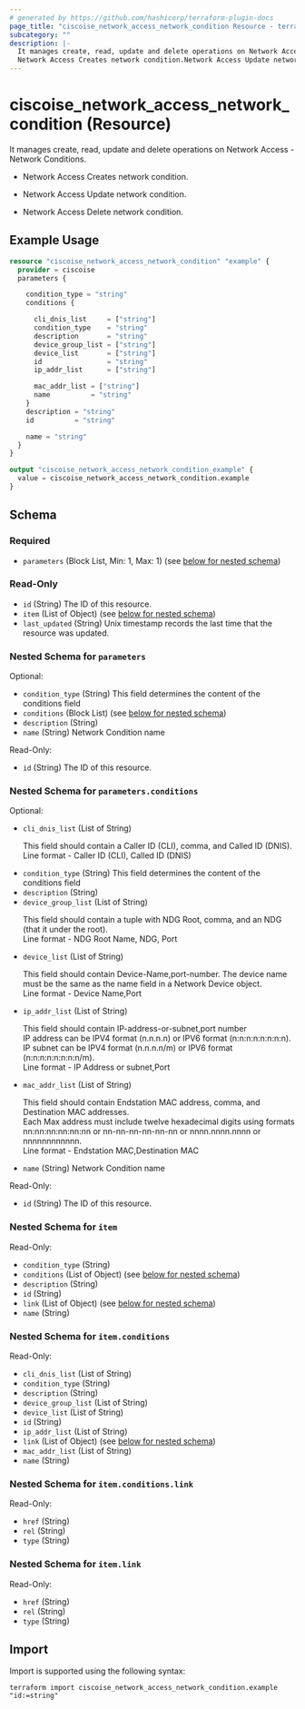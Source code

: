 ```yaml
---
# generated by https://github.com/hashicorp/terraform-plugin-docs
page_title: "ciscoise_network_access_network_condition Resource - terraform-provider-ciscoise"
subcategory: ""
description: |-
  It manages create, read, update and delete operations on Network Access - Network Conditions.
  Network Access Creates network condition.Network Access Update network condition.Network Access Delete network condition.
---
```


# ciscoise_network_access_network_condition (Resource)

It manages create, read, update and delete operations on Network Access - Network Conditions.

- Network Access Creates network condition.

- Network Access Update network condition.

- Network Access Delete network condition.

## Example Usage

```terraform
resource "ciscoise_network_access_network_condition" "example" {
  provider = ciscoise
  parameters {

    condition_type = "string"
    conditions {

      cli_dnis_list     = ["string"]
      condition_type    = "string"
      description       = "string"
      device_group_list = ["string"]
      device_list       = ["string"]
      id                = "string"
      ip_addr_list      = ["string"]

      mac_addr_list = ["string"]
      name          = "string"
    }
    description = "string"
    id          = "string"

    name = "string"
  }
}

output "ciscoise_network_access_network_condition_example" {
  value = ciscoise_network_access_network_condition.example
}
```

<!-- schema generated by tfplugindocs -->
## Schema

### Required

- `parameters` (Block List, Min: 1, Max: 1) (see [below for nested schema](#nestedblock--parameters))

### Read-Only

- `id` (String) The ID of this resource.
- `item` (List of Object) (see [below for nested schema](#nestedatt--item))
- `last_updated` (String) Unix timestamp records the last time that the resource was updated.

<a id="nestedblock--parameters"></a>
### Nested Schema for `parameters`

Optional:

- `condition_type` (String) This field determines the content of the conditions field
- `conditions` (Block List) (see [below for nested schema](#nestedblock--parameters--conditions))
- `description` (String)
- `name` (String) Network Condition name

Read-Only:

- `id` (String) The ID of this resource.

<a id="nestedblock--parameters--conditions"></a>
### Nested Schema for `parameters.conditions`

Optional:

- `cli_dnis_list` (List of String) <p>This field should contain a Caller ID (CLI), comma, and Called ID (DNIS).<br> Line format -  Caller ID (CLI), Called ID (DNIS)</p>
- `condition_type` (String) This field determines the content of the conditions field
- `description` (String)
- `device_group_list` (List of String) <p>This field should contain a tuple with NDG Root, comma, and an NDG (that it under the root).<br> Line format - NDG Root Name, NDG, Port</p>
- `device_list` (List of String) <p>This field should contain Device-Name,port-number. The device name must be the same as the name field in a Network Device object.<br> Line format - Device Name,Port</p>
- `ip_addr_list` (List of String) <p>This field should contain IP-address-or-subnet,port number<br> IP address can be IPV4 format (n.n.n.n) or IPV6 format (n:n:n:n:n:n:n:n).<br> IP subnet can be IPV4 format (n.n.n.n/m) or IPV6 format (n:n:n:n:n:n:n:n/m).<br> Line format - IP Address or subnet,Port</p>
- `mac_addr_list` (List of String) <p>This field should contain Endstation MAC address, comma, and Destination MAC addresses.<br> Each Max address must include twelve hexadecimal digits using formats nn:nn:nn:nn:nn:nn or nn-nn-nn-nn-nn-nn or nnnn.nnnn.nnnn or nnnnnnnnnnnn.<br> Line format - Endstation MAC,Destination MAC </p>
- `name` (String) Network Condition name

Read-Only:

- `id` (String) The ID of this resource.



<a id="nestedatt--item"></a>
### Nested Schema for `item`

Read-Only:

- `condition_type` (String)
- `conditions` (List of Object) (see [below for nested schema](#nestedobjatt--item--conditions))
- `description` (String)
- `id` (String)
- `link` (List of Object) (see [below for nested schema](#nestedobjatt--item--link))
- `name` (String)

<a id="nestedobjatt--item--conditions"></a>
### Nested Schema for `item.conditions`

Read-Only:

- `cli_dnis_list` (List of String)
- `condition_type` (String)
- `description` (String)
- `device_group_list` (List of String)
- `device_list` (List of String)
- `id` (String)
- `ip_addr_list` (List of String)
- `link` (List of Object) (see [below for nested schema](#nestedobjatt--item--conditions--link))
- `mac_addr_list` (List of String)
- `name` (String)

<a id="nestedobjatt--item--conditions--link"></a>
### Nested Schema for `item.conditions.link`

Read-Only:

- `href` (String)
- `rel` (String)
- `type` (String)



<a id="nestedobjatt--item--link"></a>
### Nested Schema for `item.link`

Read-Only:

- `href` (String)
- `rel` (String)
- `type` (String)

## Import

Import is supported using the following syntax:

```shell
terraform import ciscoise_network_access_network_condition.example "id:=string"
```
